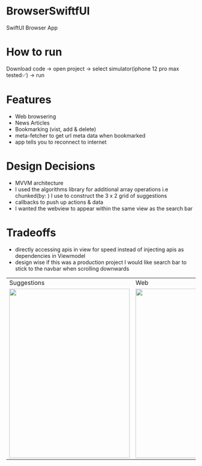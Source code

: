 # BrowserSwiftfUI
SwiftUI Browser App
# How to run 
Download code -> open project -> select simulator(iphone 12 pro max tested✅) -> run<br>
# Features 
- Web browsering
- News Articles
- Bookmarking (vist, add & delete)
- meta-fetcher to get url meta data when bookmarked
- app tells you to reconnect to internet<br>
# Design Decisions
- MVVM architecture 
-  I used the algorithms library for additional array operations i.e chunked(by: ) I use to construct the 3 x 2 grid of suggestions 
- callbacks to push up actions & data
- I wanted the webview to appear within the same view as the search bar
# Tradeoffs
- directly accessing apis in view for speed instead of injecting apis as dependencies in Viewmodel 
- design wise if this was a production project I would like search bar to stick to the navbar when scrolling downwards
<table>
  <tr>
    <td>Suggestions</td>
     <td>Web</td>
     <td>Bookmarks</td>
  </tr>
  <tr>
    <td><img src="https://user-images.githubusercontent.com/49708426/161402315-6d0660c3-edcf-4dd5-a3b3-278b83007813.PNG" width=320 height=450></td>
    <td><img src="https://user-images.githubusercontent.com/49708426/161402339-a75311b3-68dd-41e4-8e5b-c8011f22cde4.PNG" width=320 height=450></td>
    <td><img src="https://user-images.githubusercontent.com/49708426/161402423-87a5393e-a4bf-440c-80e1-ca3be97e10e5.png" width=320 height=450></td>
   
  </tr>
  </table>
